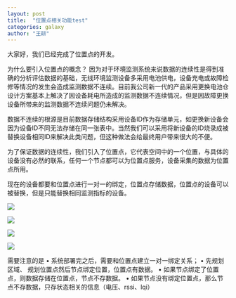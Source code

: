 ```yaml
---
layout: post
title:  "位置点相关功能test"
categories: galaxy
author: "王耕"
---
```


  大家好，我们已经完成了位置点的开发。

  为什么要引入位置点的概念？
  因为对于环境监测系统来说数据的连续性是得到准确的分析评估数据的基础，无线环境监测设备多采用电池供电，设备充电或故障检修等情况的发生会造成监测数据不连续。目前我公司新一代的产品采用更换电池仓设计方案基本上解决了因设备耗电所造成的监测数据不连续情况，但是因故障更换设备所带来的监测数据不连续问题仍未解决。

  数据不连续的根源是目前数据存储结构采用设备ID作为存储单元，如更换新设备会因为设备ID不同无法存储在同一张表中。当然我们可以采用将新设备的ID烧录成被替换设备相同ID来解决此类问题，但这种做法会给最终用户带来很大的不便。

  为了保证数据的连续性，我们引入了位置点，它代表空间中的一个位置，与具体的设备没有必然的联系，任何一个节点都可以为位置点服务，设备采集的数据为位置点所用。
  
  现在的设备都要和位置点进行一对一的绑定，位置点存储数据，位置点的设备可以被替换，但是只能替换相同监测指标的设备。
  
![]({{site.mirror_url}}/assets/uploads/2014-08-22-location-list.jpg)

![]({{site.mirror_url}}/assets/uploads/2014-08-22-location-add.jpg)

![]({{site.mirror_url}}/assets/uploads/2014-08-22-location-edit.jpg)

![]({{site.mirror_url}}/assets/uploads/2014-08-22-location-detail.jpg)

需要注意的是
•      系统部署完之后，需要和位置点建立一对一绑定关系；
•      先规划区域、      规划位置点然后节点绑定位置，位置点有数据。
•      如果节点绑定了位置点，则数据存储在位置点，节点不存数据。
•      如果节点没有绑定位置点，那么节点不存数据，只存状态相关的信息（电压、rssi、lqi）


